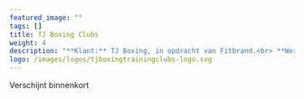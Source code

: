 ```yaml
---
featured_image: ""
tags: []
title: TJ Boxing Clubs
weight: 4
description: "**Klant:** TJ Boxing, in opdracht van Fitbrand.<br> **Werkzaamheden:** Design, Front-end ondersteuning en CMS implementatie<br> **Periode:** Lente 2017"
logo: /images/logos/tjboxingtrainingclubs-logo.svg
---
```


Verschijnt binnenkort 